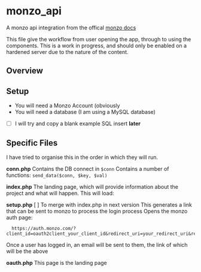 # monzo_api

A monzo api integration from the offical [monzo docs](https://docs.monzo.com/#introduction) 

This file give the workflow from user opening the app, through to using the components. 
This is a work in progress, and should only be enabled on a hardened server due to the nature of the content.

## Overview



## Setup
- You will need a Monzo Account (obviously
- You will need a database (I am using a MySQL database)
- [ ] I will try and copy a blank example SQL insert **later**




## Specific Files
I have tried to organise this in the order in which they will run. 

**conn.php**
Contains the DB connect in ```$conn```
Contains a number of functions:
```send_data($conn, $key, $val)```



**index.php**
The landing page, which will provide information about the project and what will happen.
This will load:

**setup.php**
[ ] To merge with index.php in next version
This generates a link that can be sent to monzo to process the login process
Opens the monzo auth page:
```
  https://auth.monzo.com/?client_id=oauth2client_your_client_id&redirect_uri=your_redirect_uri&response_type=code&state=state_token
```
Once a user has logged in, an email will be sent to them, the link of which will be the above

**oauth.php**
This page is the landing page 
